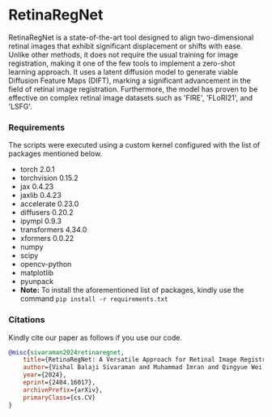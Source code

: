 # RetinaRegNet
RetinaRegNet is a state-of-the-art tool designed to align two-dimensional retinal images that exhibit significant displacement or shifts with ease. Unlike other methods, it does not require the usual training for image registration, making it one of the few tools to implement a zero-shot learning approach. It uses a latent diffusion model to generate viable Diffusion Feature Maps (DIFT), marking a significant advancement in the field of retinal image registration. Furthermore, the model has proven to be effective on complex retinal image datasets such as 'FIRE', 'FLoRI21', and 'LSFG'.
### Requirements
The scripts were executed using a custom kernel configured with the list of packages mentioned below.
* torch 2.0.1
* torchvision 0.15.2
* jax 0.4.23
* jaxlib 0.4.23
* accelerate 0.23.0
* diffusers 0.20.2
* ipympl 0.9.3
* transformers 4.34.0
* xformers 0.0.22
* numpy
* scipy
* opencv-python
* matplotlib
* pyunpack
* **Note:** To install the aforementioned list of packages, kindly use the command `pip install -r requirements.txt`
### Citations
Kindly cite our paper as follows if you use our code.
```bibtex
@misc{sivaraman2024retinaregnet,
    title={RetinaRegNet: A Versatile Approach for Retinal Image Registration},
    author={Vishal Balaji Sivaraman and Muhammad Imran and Qingyue Wei and Preethika Muralidharan and Michelle R. Tamplin and Isabella M. Grumbach and Randy H. Kardon and Jui-Kai Wang and Yuyin Zhou and Wei Shao},
    year={2024},
    eprint={2404.16017},
    archivePrefix={arXiv},
    primaryClass={cs.CV}
}
